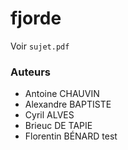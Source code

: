 fjorde
======

Voir `sujet.pdf`

### Auteurs

* Antoine CHAUVIN
* Alexandre BAPTISTE
* Cyril ALVES
* Brieuc DE TAPIE
* Florentin BÉNARD
test
